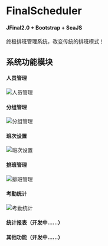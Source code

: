 # FinalScheduler


#### JFinal2.0 + Bootstrap + SeaJS

终极排班管理系统，改变传统的排班模式！

## 系统功能模块

#### 人员管理

![人员管理][1]

#### 分组管理

![分组管理][2]

#### 班次设置

![班次设置][3]

#### 排班管理

![排班管理][4]

#### 考勤统计

![考勤统计][5]

#### 统计报表（开发中……）

#### 其他功能（开发中……）


  [1]: https://raw.githubusercontent.com/giscafer/FinalScheduler/master/WebRoot/public/images/show/person.png
  [2]: https://raw.githubusercontent.com/giscafer/FinalScheduler/master/WebRoot/public/images/show/group.png
  [3]: https://raw.githubusercontent.com/giscafer/FinalScheduler/master/WebRoot/public/images/show/planset.png
  [4]: https://raw.githubusercontent.com/giscafer/FinalScheduler/master/WebRoot/public/images/show/scheduler.png
  [5]: https://raw.githubusercontent.com/giscafer/FinalScheduler/master/WebRoot/public/images/show/check.png